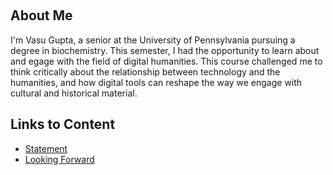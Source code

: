 ‎ ‎ ‎ ‎ ‎ ‎ ‎ ‎ ‎ ‎   
## About Me
I'm Vasu Gupta, a senior at the University of Pennsylvania pursuing a degree in biochemistry. This semester, I had the opportunity to learn about and egage with the field of digital humanities. This course challenged me to think critically about the relationship between technology and the humanities, and how digital tools can reshape the way we engage with cultural and historical material. 

## Links to Content 

* [Statement](Statement.md)
* [Looking Forward](Looking_Forward.md)

